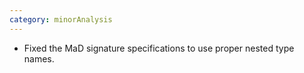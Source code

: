 ```yaml
---
category: minorAnalysis
---
```

* Fixed the MaD signature specifications to use proper nested type names.
